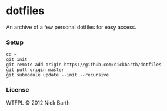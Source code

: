 # dotfiles

An archive of a few personal dotfiles for easy access.

### Setup

```terminal
cd ~
git init
git remote add origin https://github.com/nickbarth/dotfiles 
git pull origin master
git submodule update --init --recursive
```

### License
WTFPL &copy; 2012 Nick Barth
